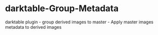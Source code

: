# darktable-Group-Metadata
darktable plugin - group derived images to master - Apply master images metadata to derived images
